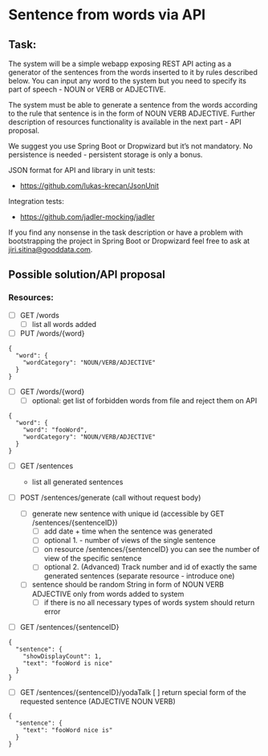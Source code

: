 # Sentence from words via API

## Task:
The system will be a simple webapp exposing REST API acting as a generator of the sentences from the words inserted to 
it by rules described below. You can input any word to the system but you need to specify its part of speech - NOUN or VERB or ADJECTIVE.

The system must be able to generate a sentence from the words according to the rule that sentence is in the form of NOUN 
VERB ADJECTIVE. Further description of resources functionality is available in the next part - API proposal.

We suggest you use Spring Boot or Dropwizard but it’s not mandatory. No persistence is needed -  persistent storage is 
only a bonus.

JSON format for API and library in unit tests:
  - https://github.com/lukas-krecan/JsonUnit
  
Integration tests:
  - https://github.com/jadler-mocking/jadler

If you find any nonsense in the task description or have a problem with bootstrapping the project in Spring Boot or 
Dropwizard feel free to ask at <jiri.sitina@gooddata.com>.

## Possible solution/API proposal
### Resources:

- [ ] GET /words
  - [ ] list all words added

- [ ] PUT /words/{word}
```
{
  "word": {
    "wordCategory": "NOUN/VERB/ADJECTIVE"
  }
}
```

- [ ] GET /words/{word}
  - [ ] optional: get list of forbidden words from file and reject them on API
```
{
  "word": {
    "word": "fooWord",
    "wordCategory": "NOUN/VERB/ADJECTIVE"
  }
}
```

- [ ] GET /sentences
  - list all generated sentences

- [ ] POST /sentences/generate (call without request body)
  - [ ] generate new sentence with unique id (accessible by GET /sentences/{sentenceID})
    - [ ] add date + time when the sentence was generated
    - [ ] optional 1. - number of views of the single sentence
    - [ ] on resource /sentences/{sentenceID}  you can see the number of view of the specific sentence
    - [ ] optional 2. (Advanced) Track number and id of exactly the same generated sentences (separate resource - 
    introduce one)
  - [ ] sentence should be random String in form of NOUN VERB ADJECTIVE only from words added to system
    - [ ] if there is no all necessary types of words system should return error

- [ ] GET /sentences/{sentenceID}
```
{
  "sentence": {
    "showDisplayCount": 1,
    "text": "fooWord is nice"
  }
}
```

- [ ] GET /sentences/{sentenceID}/yodaTalk
  [ ] return special form of the requested sentence (ADJECTIVE NOUN VERB)
```
{
  "sentence": {
    "text": "fooWord nice is"
  }
}
```
